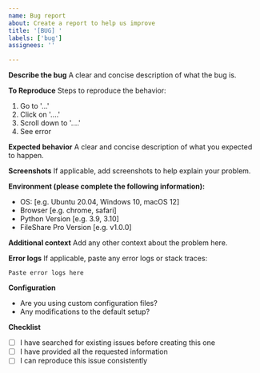 ```yaml
---
name: Bug report
about: Create a report to help us improve
title: '[BUG] '
labels: ['bug']
assignees: ''

---
```


**Describe the bug**
A clear and concise description of what the bug is.

**To Reproduce**
Steps to reproduce the behavior:
1. Go to '...'
2. Click on '....'
3. Scroll down to '....'
4. See error

**Expected behavior**
A clear and concise description of what you expected to happen.

**Screenshots**
If applicable, add screenshots to help explain your problem.

**Environment (please complete the following information):**
 - OS: [e.g. Ubuntu 20.04, Windows 10, macOS 12]
 - Browser [e.g. chrome, safari]
 - Python Version [e.g. 3.9, 3.10]
 - FileShare Pro Version [e.g. v1.0.0]

**Additional context**
Add any other context about the problem here.

**Error logs**
If applicable, paste any error logs or stack traces:
```
Paste error logs here
```

**Configuration**
- Are you using custom configuration files?
- Any modifications to the default setup?

**Checklist**
- [ ] I have searched for existing issues before creating this one
- [ ] I have provided all the requested information
- [ ] I can reproduce this issue consistently
